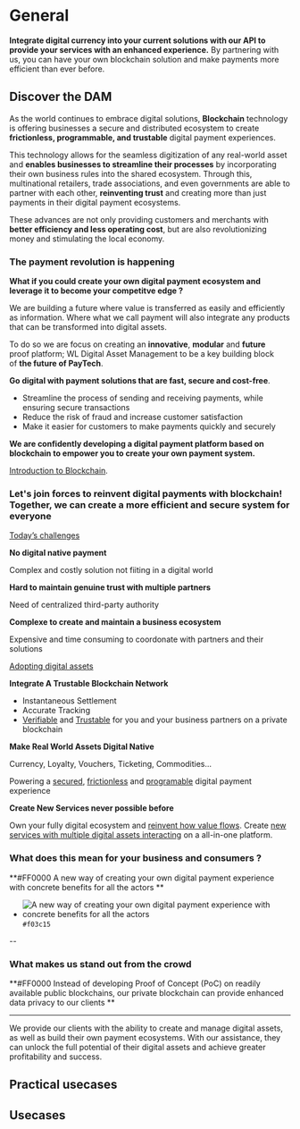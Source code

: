 # General

**Integrate digital currency into your current solutions with our API to provide your services with an enhanced experience.** By partnering with us, you can have your own blockchain solution and make payments more efficient than ever before.

## Discover the DAM

As the world continues to embrace digital solutions, **Blockchain** technology is offering businesses a secure and distributed ecosystem to create **frictionless, programmable, and trustable** digital payment experiences. 

This technology allows for the seamless digitization of any real-world asset and **enables businesses to streamline their processes** by incorporating their own business rules into the shared ecosystem. Through this, multinational retailers, trade associations, and even governments are able to partner with each other, **reinventing trust** and creating more than just payments in their digital payment ecosystems. 

These advances are not only providing customers and merchants with **better efficiency and less operating cost**, but are also revolutionizing money and stimulating the local economy.

### **The payment revolution is happening**
**What if you could create your own digital payment ecosystem and leverage it to become your competitve edge ?**

We are building a future where value is transferred as easily and efficiently as information. Where what we call payment will also integrate any products that can be transformed into digital assets.

To do so we are focus on creating an **innovative**, **modular** and **future** proof platform; WL Digital Asset Management to be a key building block of **the future of PayTech**.

**Go digital with payment solutions that are fast, secure and cost-free**. 

* Streamline the process of sending and receiving payments, while ensuring secure transactions
* Reduce the risk of fraud and increase customer satisfaction
* Make it easier for customers to make payments quickly and securely

**We are confidently developing a digital payment platform based on blockchain to empower you to create your own payment system.**

[Introduction to Blockchain](https://github.com/julienrwe/dam-documentation/blob/6a651e4f3feed5462dbc72bbb82a908cad2732f5/src/introduction-blockchain.md).

### **Let's join forces to reinvent digital payments with blockchain! Together, we can create a more efficient and secure system for everyone**

<u>Today’s challenges</u>

**No digital native payment**

Complex and costly solution not fiiting in a digital world

**Hard to maintain genuine trust with multiple partners**

Need of centralized third-party authority

**Complexe to create and maintain a business ecosystem**

Expensive and time consuming to coordonate with partners and their solutions

<u>Adopting digital assets</u>

**Integrate A Trustable Blockchain Network**

* Instantaneous Settlement
* Accurate Tracking
* <u>Verifiable</u> and <u>Trustable</u> for you and your business partners on a private blockchain

**Make Real World Assets Digital Native**

Currency, Loyalty, Vouchers, Ticketing, Commodities...

Powering a <u>secured</u>, <u>frictionless</u>  and <u>programable</u> digital payment experience

**Create New Services never possible before**

Own your fully digital ecosystem and <u>reinvent how value flows</u>. Create <u>new services with multiple digital assets interacting</u> on a all-in-one platform.

### What does this mean for your business and consumers ? 

**#FF0000 A new way of creating your own digital payment experience with concrete benefits for all the actors **

- ![A new way of creating your own digital payment experience with concrete benefits for all the actors](https://placehold.co/15x15/f03c15/f03c15.png) `#f03c15`

--

### What makes us stand out from the crowd

**#FF0000 Instead of developing Proof of Concept (PoC) on readily available public blockchains, our private blockchain can provide enhanced data privacy to our clients **

---

We provide our clients with the ability to create and manage digital assets, as well as build their own payment ecosystems. With our assistance, they can unlock the full potential of their digital assets and achieve greater profitability and success.



## Practical usecases





## Usecases
